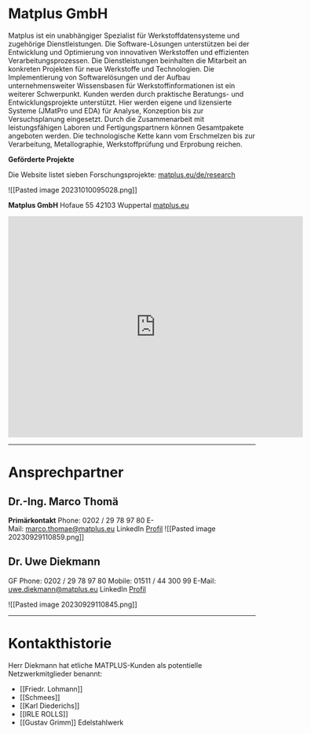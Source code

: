
# Matplus GmbH

Matplus ist ein unabhängiger Spezialist für Werkstoffdatensysteme und zugehörige Dienstleistungen. Die Software-Lösungen unterstützen bei der Entwicklung und Optimierung von innovativen Werkstoffen und effizienten Verarbeitungsprozessen. Die Dienstleistungen beinhalten die Mitarbeit an konkreten Projekten für neue Werkstoffe und Technologien. Die Implementierung von Softwarelösungen und der Aufbau unternehmensweiter Wissensbasen für Werkstoffinformationen ist ein weiterer Schwerpunkt. Kunden werden durch praktische Beratungs- und Entwicklungsprojekte unterstützt. Hier werden eigene und lizensierte Systeme (JMatPro und EDA) für Analyse, Konzeption bis zur Versuchsplanung eingesetzt. Durch die Zusammenarbeit mit leistungsfähigen Laboren und Fertigungspartnern können Gesamtpakete angeboten werden. Die technologische Kette kann vom Erschmelzen bis zur Verarbeitung, Metallographie, Werkstoffprüfung und Erprobung reichen.

**Geförderte Projekte**

Die Website listet sieben Forschungsprojekte: [matplus.eu/de/research](https://matplus.eu/de/research/)

![[Pasted image 20231010095028.png]]

**Matplus GmbH**
Hofaue 55
42103 Wuppertal
[matplus.eu](https://matplus.eu/)

<iframe src="https://www.google.com/maps/embed?pb=!1m18!1m12!1m3!1d662.2914125618822!2d7.151741813824737!3d51.257442740825944!2m3!1f0!2f0!3f0!3m2!1i1024!2i768!4f13.1!3m3!1m2!1s0x47b912628a4e259f%3A0xd8fe1230ef8fa1dd!2sMatplus%20GmbH!5e1!3m2!1sde!2sde!4v1695986461535!5m2!1sde!2sde" width="600" height="450" style="border:0;" allowfullscreen="yes" loading="lazy" referrerpolicy="no-referrer-when-downgrade"></iframe>

---

# Ansprechpartner

## Dr.-Ing. Marco Thomä 
**Primärkontakt**
Phone: 0202 / 29 78 97 80
E-Mail: [marco.thomae@matplus.eu](mailto:marco.thomae@matplus.eu)
LinkedIn [Profil](https://www.linkedin.com/in/dr-ing-marco-thom%C3%A4-71b9b3106/)
![[Pasted image 20230929110859.png]]

## Dr. Uwe Diekmann
GF
Phone: 0202 / 29 78 97 80 
Mobile: 01511 / 44 300 99 
E-Mail: [uwe.diekmann@matplus.eu](mailto:uwe.diekmann@matplus.eu)
LinkedIn [Profil](https://www.linkedin.com/in/uwe-diekmann-07824257/)

![[Pasted image 20230929110845.png]]

---
# Kontakthistorie

Herr Diekmann hat etliche MATPLUS-Kunden als potentielle Netzwerkmitglieder benannt:
* [[Friedr. Lohmann]]
* [[Schmees]]
* [[Karl Diederichs]]
* [[IRLE ROLLS]]
* [[Gustav Grimm]] Edelstahlwerk

